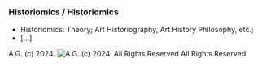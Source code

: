 ### Historiomics / Historiomics
* Historiomics: Theory; Art Historiography, Art History Philosophy, etc.;
* [...]

A.G. (c) 2024. ![A.G. (c) 2024. All Rights Reserved](https://historiotheque.files.wordpress.com/2016/11/ag_signature_official_2015_50px_cropped.jpg) All Rights Reserved.
